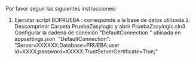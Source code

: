 Por favor seguir las siguientes instrucciones:
1. Ejecutar script BDPRUEBA : corresponde a la base de datos utilizada.2. Descomprimir Carpeta PruebaZasylogic y abrir PruebaZasylogic.sln3. Configurar la cadena de conexión "DefaultConnection " ubicada en appsettings.json 
"DefaultConnection": "Server=XXXXXX;Database=PRUEBA;user id=XXXX;password=XXXXX;TrustServerCertificate=True;"
